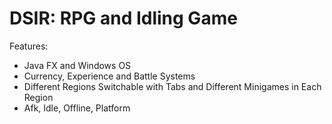 # DSIR: RPG and Idling Game
Features:
* Java FX and Windows OS
* Currency, Experience and Battle Systems
* Different Regions Switchable with Tabs and Different Minigames in Each Region
* Afk, Idle, Offline, Platform
